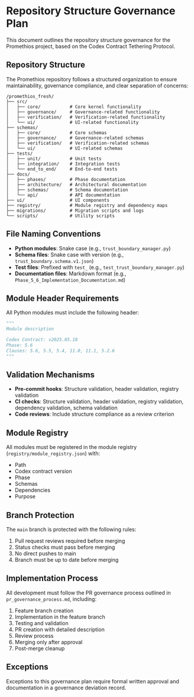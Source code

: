 # Repository Structure Governance Plan

This document outlines the repository structure governance for the Promethios project, based on the Codex Contract Tethering Protocol.

## Repository Structure

The Promethios repository follows a structured organization to ensure maintainability, governance compliance, and clear separation of concerns:

```
/promethios_fresh/
├── src/
│   ├── core/           # Core kernel functionality
│   ├── governance/     # Governance-related functionality
│   ├── verification/   # Verification-related functionality
│   └── ui/             # UI-related functionality
├── schemas/
│   ├── core/           # Core schemas
│   ├── governance/     # Governance-related schemas
│   ├── verification/   # Verification-related schemas
│   └── ui/             # UI-related schemas
├── tests/
│   ├── unit/           # Unit tests
│   ├── integration/    # Integration tests
│   └── end_to_end/     # End-to-end tests
├── docs/
│   ├── phases/         # Phase documentation
│   ├── architecture/   # Architectural documentation
│   ├── schemas/        # Schema documentation
│   └── api/            # API documentation
├── ui/                 # UI components
├── registry/           # Module registry and dependency maps
├── migrations/         # Migration scripts and logs
└── scripts/            # Utility scripts
```

## File Naming Conventions

- **Python modules**: Snake case (e.g., `trust_boundary_manager.py`)
- **Schema files**: Snake case with version (e.g., `trust_boundary.schema.v1.json`)
- **Test files**: Prefixed with `test_` (e.g., `test_trust_boundary_manager.py`)
- **Documentation files**: Markdown format (e.g., `Phase_5_6_Implementation_Documentation.md`)

## Module Header Requirements

All Python modules must include the following header:

```python
"""
Module description

Codex Contract: v2025.05.18
Phase: 5.6
Clauses: 5.6, 5.5, 5.4, 11.0, 11.1, 5.2.6
"""
```

## Validation Mechanisms

- **Pre-commit hooks**: Structure validation, header validation, registry validation
- **CI checks**: Structure validation, header validation, registry validation, dependency validation, schema validation
- **Code reviews**: Include structure compliance as a review criterion

## Module Registry

All modules must be registered in the module registry (`registry/module_registry.json`) with:
- Path
- Codex contract version
- Phase
- Schemas
- Dependencies
- Purpose

## Branch Protection

The `main` branch is protected with the following rules:
1. Pull request reviews required before merging
2. Status checks must pass before merging
3. No direct pushes to main
4. Branch must be up to date before merging

## Implementation Process

All development must follow the PR governance process outlined in `pr_governance_process.md`, including:
1. Feature branch creation
2. Implementation in the feature branch
3. Testing and validation
4. PR creation with detailed description
5. Review process
6. Merging only after approval
7. Post-merge cleanup

## Exceptions

Exceptions to this governance plan require formal written approval and documentation in a governance deviation record.
